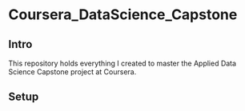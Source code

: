 # Coursera_DataScience_Capstone
## Intro
This repository holds everything I created to master the Applied Data Science Capstone project at Coursera.
## Setup
